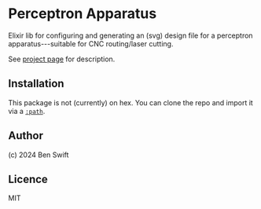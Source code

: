 # Perceptron Apparatus

Elixir lib for configuring and generating an (svg) design file for a perceptron apparatus---suitable for CNC routing/laser cutting.

See [project page](https://anu365.sharepoint.com/sites/CyberneticsHub/SitePages/CyberneticStudio-Human-Scale.aspx) for description.

## Installation

This package is not (currently) on hex. You can clone the repo and import it via a [`:path`](https://hexdocs.pm/mix/Mix.Tasks.Deps.html).

## Author

(c) 2024 Ben Swift

## Licence

MIT

